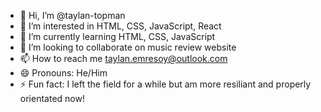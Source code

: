 - 👋 Hi, I’m @taylan-topman 
- 👀 I’m interested in HTML, CSS, JavaScript, React
- 🌱 I’m currently learning HTML, CSS, JavaScript
- 💞️ I’m looking to collaborate on music review website
- 📫 How to reach me taylan.emresoy@outlook.com
- 😄 Pronouns: He/Him
- ⚡ Fun fact: I left the field for a while but am more resiliant and properly orientated now!

<!---
taylan-topman/taylan-topman is a ✨ special ✨ repository because its `README.md` (this file) appears on your GitHub profile.
You can click the Preview link to take a look at your changes.
--->
